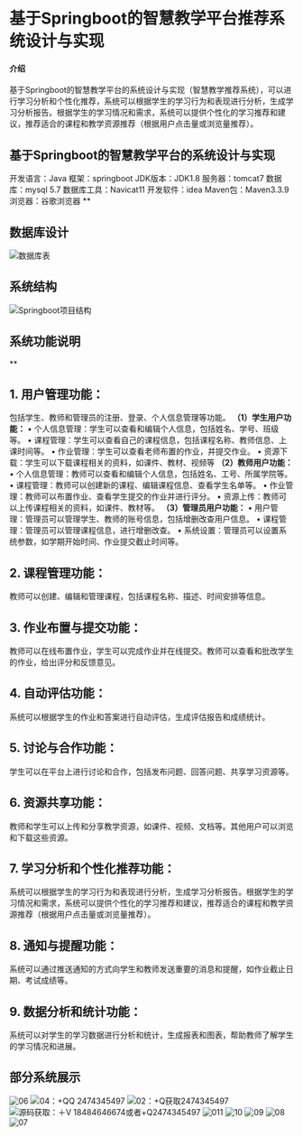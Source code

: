 # 基于Springboot的智慧教学平台推荐系统设计与实现

#### 介绍
基于Springboot的智慧教学平台的系统设计与实现（智慧教学推荐系统），可以进行学习分析和个性化推荐，系统可以根据学生的学习行为和表现进行分析，生成学习分析报告。根据学生的学习情况和需求，系统可以提供个性化的学习推荐和建议，推荐适合的课程和教学资源推荐（根据用户点击量或浏览量推荐）。

## **基于Springboot的智慧教学平台的系统设计与实现**
开发语言：Java
框架：springboot
JDK版本：JDK1.8
服务器：tomcat7
数据库：mysql 5.7
数据库工具：Navicat11
开发软件：idea
Maven包：Maven3.3.9
浏览器：谷歌浏览器
**

## 数据库设计
![数据库表](https://github.com/user-attachments/assets/551014a8-a5cc-4c36-a417-7923199d7180)


## 系统结构
![Springboot项目结构](https://github.com/user-attachments/assets/fa42f6eb-17cf-42dc-a028-fbe1763df2f4)


## 系统功能说明

**

## 1. 用户管理功能：

包括学生、教师和管理员的注册、登录、个人信息管理等功能。
**（1）学生用户功能：**
•	个人信息管理：学生可以查看和编辑个人信息，包括姓名、学号、班级等。
•	课程管理：学生可以查看自己的课程信息，包括课程名称、教师信息、上课时间等。
•	作业管理：学生可以查看老师布置的作业，并提交作业。
•	资源下载：学生可以下载课程相关的资料，如课件、教材、视频等
**（2）教师用户功能：**
•	个人信息管理：教师可以查看和编辑个人信息，包括姓名、工号、所属学院等。
•	课程管理：教师可以创建新的课程、编辑课程信息、查看学生名单等。
•	作业管理：教师可以布置作业、查看学生提交的作业并进行评分。
•	资源上传：教师可以上传课程相关的资料，如课件、教材等。
**（3）管理员用户功能：**
•	用户管理：管理员可以管理学生、教师的账号信息，包括增删改查用户信息。
•	课程管理：管理员可以管理课程信息，进行增删改查。 
•	系统设置：管理员可以设置系统参数，如学期开始时间、作业提交截止时间等。

## 2. 课程管理功能：

教师可以创建、编辑和管理课程，包括课程名称、描述、时间安排等信息。

## 3. 作业布置与提交功能：

教师可以在线布置作业，学生可以完成作业并在线提交。教师可以查看和批改学生的作业，给出评分和反馈意见。

## 4. 自动评估功能：

系统可以根据学生的作业和答案进行自动评估，生成评估报告和成绩统计。

## 5. 讨论与合作功能：

学生可以在平台上进行讨论和合作，包括发布问题、回答问题、共享学习资源等。

## 6. 资源共享功能：

教师和学生可以上传和分享教学资源，如课件、视频、文档等。其他用户可以浏览和下载这些资源。

## 7. 学习分析和个性化推荐功能：

系统可以根据学生的学习行为和表现进行分析，生成学习分析报告。根据学生的学习情况和需求，系统可以提供个性化的学习推荐和建议，推荐适合的课程和教学资源推荐（根据用户点击量或浏览量推荐）。

## 8. 通知与提醒功能：

系统可以通过推送通知的方式向学生和教师发送重要的消息和提醒，如作业截止日期、考试成绩等。

## 9. 数据分析和统计功能：

系统可以对学生的学习数据进行分析和统计，生成报表和图表，帮助教师了解学生的学习情况和进展。

## 部分系统展示

![06](https://github.com/user-attachments/assets/3d549338-e568-4800-b036-9f4b274e295e)
![04：+QQ 2474345497](https://github.com/user-attachments/assets/755f1275-97d4-45c8-aeb4-c951e69ca3ac)
![02：+Q获取2474345497](https://github.com/user-attachments/assets/52890d43-b48d-4b9b-b69c-461917387cca)
![源码获取：＋V 18484646674或者+Q2474345497](https://github.com/user-attachments/assets/88912732-95c1-4656-b849-3865acb4f4fc)
![011](https://github.com/user-attachments/assets/6f4c9a54-fefe-4810-99e4-f3605ab13199)
![10](https://github.com/user-attachments/assets/3225c1cf-ab7c-4c38-84b6-f3a8a05269d0)
![09](https://github.com/user-attachments/assets/4e0ae7bb-6bec-4c2f-9d0d-6a9d2398cd5e)
![08](https://github.com/user-attachments/assets/ccd42a31-660b-419f-a061-f2ed7ef18cb9)
![07](https://github.com/user-attachments/assets/adee2c42-327e-47e2-a430-d643826d1437)


